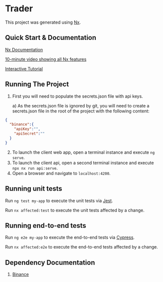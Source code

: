 

# Trader

This project was generated using [Nx](https://nx.dev).

## Quick Start & Documentation

[Nx Documentation](https://nx.dev/angular)

[10-minute video showing all Nx features](https://nx.dev/getting-started/intro)

[Interactive Tutorial](https://nx.dev/tutorial/01-create-application)

## Running The Project

1. First you will need to populate the secrets.json file with api keys.

     a) As the secrets.json file is ignored by git, you will need to create a secrets.json file in the root of the project with the following content:

```json
{
  "binance":{
    "apiKey":"",
    "apiSecret":""
  }
}
```

2. To launch the client web app, open a terminal instance and execute `ng serve`.
3. To launch the client api, open a second terminal instance and execute `npx nx run api:serve`.
4. Open a browser and navigate to `localhost:4200`.

## Running unit tests

Run `ng test my-app` to execute the unit tests via [Jest](https://jestjs.io).

Run `nx affected:test` to execute the unit tests affected by a change.

## Running end-to-end tests

Run `ng e2e my-app` to execute the end-to-end tests via [Cypress](https://www.cypress.io).

Run `nx affected:e2e` to execute the end-to-end tests affected by a change.

## Dependency Documentation

1. [Binance](https://github.com/Ashlar/binance-api-node)